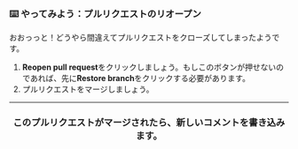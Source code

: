 ### :keyboard: やってみよう：プルリクエストのリオープン

おおっっと！どうやら間違えてプルリクエストをクローズしてしまったようです。

1. **Reopen pull request**をクリックしましょう。もしこのボタンが押せないのであれば、先に**Restore branch**をクリックする必要があります。
1. プルリクエストをマージしましょう。

<hr>
<h3 align="center">このプルリクエストがマージされたら、新しいコメントを書き込みます。</h3>
